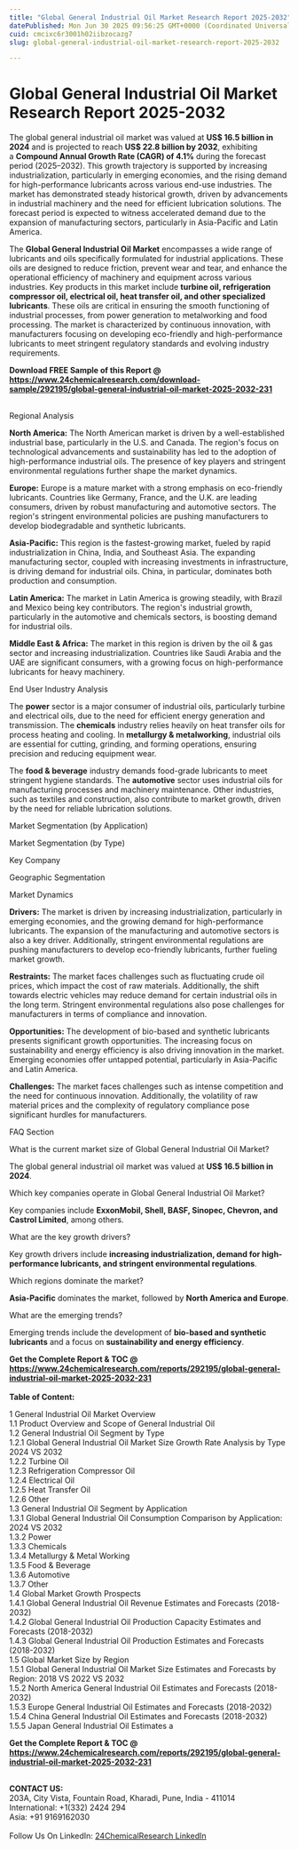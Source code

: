 ```yaml
---
title: "Global General Industrial Oil Market Research Report 2025-2032"
datePublished: Mon Jun 30 2025 09:56:25 GMT+0000 (Coordinated Universal Time)
cuid: cmcixc6r3001h02iibzocazg7
slug: global-general-industrial-oil-market-research-report-2025-2032

---
```


# Global General Industrial Oil Market Research Report 2025-2032

<p>The global general industrial oil market was valued at <strong>US$ 16.5 billion in 2024</strong> and is projected to reach <strong>US$ 22.8 billion by 2032</strong>, exhibiting a <strong>Compound Annual Growth Rate (CAGR) of 4.1%</strong> during the forecast period (2025–2032). This growth trajectory is supported by increasing industrialization, particularly in emerging economies, and the rising demand for high-performance lubricants across various end-use industries. The market has demonstrated steady historical growth, driven by advancements in industrial machinery and the need for efficient lubrication solutions. The forecast period is expected to witness accelerated demand due to the expansion of manufacturing sectors, particularly in Asia-Pacific and Latin America.</p><p>
</p><p>The <strong>Global General Industrial Oil Market</strong> encompasses a wide range of lubricants and oils specifically formulated for industrial applications. These oils are designed to reduce friction, prevent wear and tear, and enhance the operational efficiency of machinery and equipment across various industries. Key products in this market include <strong>turbine oil, refrigeration compressor oil, electrical oil, heat transfer oil, and other specialized lubricants</strong>. These oils are critical in ensuring the smooth functioning of industrial processes, from power generation to metalworking and food processing. The market is characterized by continuous innovation, with manufacturers focusing on developing eco-friendly and high-performance lubricants to meet stringent regulatory standards and evolving industry requirements.</p><div><b>Download FREE Sample of this Report @ 
            <a href="https://www.24chemicalresearch.com/download-sample/292195/global-general-industrial-oil-market-2025-2032-231">
            https://www.24chemicalresearch.com/download-sample/292195/global-general-industrial-oil-market-2025-2032-231</a></b></div><br><p>
Regional Analysis</p><p>
</p><p><strong>North America:</strong> The North American market is driven by a well-established industrial base, particularly in the U.S. and Canada. The region's focus on technological advancements and sustainability has led to the adoption of high-performance industrial oils. The presence of key players and stringent environmental regulations further shape the market dynamics.</p><p>
</p><p><strong>Europe:</strong> Europe is a mature market with a strong emphasis on eco-friendly lubricants. Countries like Germany, France, and the U.K. are leading consumers, driven by robust manufacturing and automotive sectors. The region's stringent environmental policies are pushing manufacturers to develop biodegradable and synthetic lubricants.</p><p>
</p><p><strong>Asia-Pacific:</strong> This region is the fastest-growing market, fueled by rapid industrialization in China, India, and Southeast Asia. The expanding manufacturing sector, coupled with increasing investments in infrastructure, is driving demand for industrial oils. China, in particular, dominates both production and consumption.</p><p>
</p><p><strong>Latin America:</strong> The market in Latin America is growing steadily, with Brazil and Mexico being key contributors. The region's industrial growth, particularly in the automotive and chemicals sectors, is boosting demand for industrial oils.</p><p>
</p><p><strong>Middle East &amp; Africa:</strong> The market in this region is driven by the oil &amp; gas sector and increasing industrialization. Countries like Saudi Arabia and the UAE are significant consumers, with a growing focus on high-performance lubricants for heavy machinery.</p><p>
End User Industry Analysis</p><p>
</p><p>The <strong>power</strong> sector is a major consumer of industrial oils, particularly turbine and electrical oils, due to the need for efficient energy generation and transmission. The <strong>chemicals</strong> industry relies heavily on heat transfer oils for process heating and cooling. In <strong>metallurgy &amp; metalworking</strong>, industrial oils are essential for cutting, grinding, and forming operations, ensuring precision and reducing equipment wear.</p><p>
</p><p>The <strong>food &amp; beverage</strong> industry demands food-grade lubricants to meet stringent hygiene standards. The <strong>automotive</strong> sector uses industrial oils for manufacturing processes and machinery maintenance. Other industries, such as textiles and construction, also contribute to market growth, driven by the need for reliable lubrication solutions.</p><p>
Market Segmentation (by Application)</p><p>
</p><p>
Market Segmentation (by Type)</p><p>
</p><p>
Key Company</p><p>
</p><p>
Geographic Segmentation</p><p>
</p><p>
Market Dynamics</p><p>
</p><p><strong>Drivers:</strong> The market is driven by increasing industrialization, particularly in emerging economies, and the growing demand for high-performance lubricants. The expansion of the manufacturing and automotive sectors is also a key driver. Additionally, stringent environmental regulations are pushing manufacturers to develop eco-friendly lubricants, further fueling market growth.</p><p>
</p><p><strong>Restraints:</strong> The market faces challenges such as fluctuating crude oil prices, which impact the cost of raw materials. Additionally, the shift towards electric vehicles may reduce demand for certain industrial oils in the long term. Stringent environmental regulations also pose challenges for manufacturers in terms of compliance and innovation.</p><p>
</p><p><strong>Opportunities:</strong> The development of bio-based and synthetic lubricants presents significant growth opportunities. The increasing focus on sustainability and energy efficiency is also driving innovation in the market. Emerging economies offer untapped potential, particularly in Asia-Pacific and Latin America.</p><p>
</p><p><strong>Challenges:</strong> The market faces challenges such as intense competition and the need for continuous innovation. Additionally, the volatility of raw material prices and the complexity of regulatory compliance pose significant hurdles for manufacturers.</p><p>
FAQ Section</p><p>
What is the current market size of Global General Industrial Oil Market?</p><p>
</p><p>The global general industrial oil market was valued at <strong>US$ 16.5 billion in 2024</strong>.</p><p>
Which key companies operate in Global General Industrial Oil Market?</p><p>
</p><p>Key companies include <strong>ExxonMobil, Shell, BASF, Sinopec, Chevron, and Castrol Limited</strong>, among others.</p><p>
What are the key growth drivers?</p><p>
</p><p>Key growth drivers include <strong>increasing industrialization, demand for high-performance lubricants, and stringent environmental regulations</strong>.</p><p>
Which regions dominate the market?</p><p>
</p><p><strong>Asia-Pacific</strong> dominates the market, followed by <strong>North America and Europe</strong>.</p><p>
What are the emerging trends?</p><p>
</p><p>Emerging trends include the development of <strong>bio-based and synthetic lubricants</strong> and a focus on <strong>sustainability and energy efficiency</strong>.</p>

<div><b>Get the Complete Report & TOC @ 
            <a href="https://www.24chemicalresearch.com/reports/292195/global-general-industrial-oil-market-2025-2032-231">
            https://www.24chemicalresearch.com/reports/292195/global-general-industrial-oil-market-2025-2032-231</a></b></div><br>
            <b>Table of Content:</b><p>1 General Industrial Oil Market Overview<br />
    1.1 Product Overview and Scope of General Industrial Oil<br />
    1.2 General Industrial Oil Segment by Type<br />
        1.2.1 Global General Industrial Oil Market Size Growth Rate Analysis by Type 2024 VS 2032<br />
        1.2.2 Turbine Oil<br />
        1.2.3 Refrigeration Compressor Oil<br />
        1.2.4 Electrical Oil<br />
        1.2.5 Heat Transfer Oil<br />
        1.2.6 Other<br />
    1.3 General Industrial Oil Segment by Application<br />
        1.3.1 Global General Industrial Oil Consumption Comparison by Application: 2024 VS 2032<br />
        1.3.2 Power<br />
        1.3.3 Chemicals<br />
        1.3.4 Metallurgy & Metal Working<br />
        1.3.5 Food & Beverage<br />
        1.3.6 Automotive<br />
        1.3.7 Other<br />
    1.4 Global Market Growth Prospects<br />
        1.4.1 Global General Industrial Oil Revenue Estimates and Forecasts (2018-2032)<br />
        1.4.2 Global General Industrial Oil Production Capacity Estimates and Forecasts (2018-2032)<br />
        1.4.3 Global General Industrial Oil Production Estimates and Forecasts (2018-2032)<br />
    1.5 Global Market Size by Region<br />
        1.5.1 Global General Industrial Oil Market Size Estimates and Forecasts by Region: 2018 VS 2022 VS 2032<br />
        1.5.2 North America General Industrial Oil Estimates and Forecasts (2018-2032)<br />
        1.5.3 Europe General Industrial Oil Estimates and Forecasts (2018-2032)<br />
        1.5.4 China General Industrial Oil Estimates and Forecasts (2018-2032)<br />
        1.5.5 Japan General Industrial Oil Estimates a</p>

<div><b>Get the Complete Report & TOC @ 
            <a href="https://www.24chemicalresearch.com/reports/292195/global-general-industrial-oil-market-2025-2032-231">
            https://www.24chemicalresearch.com/reports/292195/global-general-industrial-oil-market-2025-2032-231</a></b></div><br>

<b>CONTACT US:</b><br>
            203A, City Vista, Fountain Road, Kharadi, Pune, India - 411014<br>
            International: +1(332) 2424 294<br>
            Asia: +91 9169162030 <br><br>
            Follow Us On LinkedIn: <a href="https://www.linkedin.com/company/24chemicalresearch/">24ChemicalResearch LinkedIn</a>